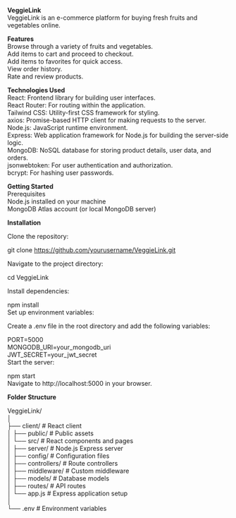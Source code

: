 **VeggieLink**  
VeggieLink is an e-commerce platform for buying fresh fruits and vegetables online.

**Features**  
Browse through a variety of fruits and vegetables.  
Add items to cart and proceed to checkout.  
Add items to favorites for quick access.  
View order history.  
Rate and review products.  

**Technologies Used**  
React: Frontend library for building user interfaces.  
React Router: For routing within the application.  
Tailwind CSS: Utility-first CSS framework for styling.  
axios: Promise-based HTTP client for making requests to the server.  
Node.js: JavaScript runtime environment.  
Express: Web application framework for Node.js for building the server-side logic.  
MongoDB: NoSQL database for storing product details, user data, and orders.  
jsonwebtoken: For user authentication and authorization.  
bcrypt: For hashing user passwords.  

**Getting Started**  
Prerequisites  
Node.js installed on your machine  
MongoDB Atlas account (or local MongoDB server)  

**Installation**  

Clone the repository:   

git clone https://github.com/yourusername/VeggieLink.git  

Navigate to the project directory:  

cd VeggieLink  

Install dependencies:  

npm install  
Set up environment variables:  

Create a .env file in the root directory and add the following variables:  


PORT=5000  
MONGODB_URI=your_mongodb_uri  
JWT_SECRET=your_jwt_secret  
Start the server:  

npm start  
Navigate to http://localhost:5000 in your browser.  

**Folder Structure**  

VeggieLink/  
│  
├── client/             # React client  
│   ├── public/         # Public assets  
│   └── src/            # React components and pages  
│
├── server/             # Node.js Express server  
│   ├── config/         # Configuration files  
│   ├── controllers/    # Route controllers  
│   ├── middleware/     # Custom middleware  
│   ├── models/         # Database models  
│   ├── routes/         # API routes  
│   └── app.js          # Express application setup  
│  
└── .env                # Environment variables  
